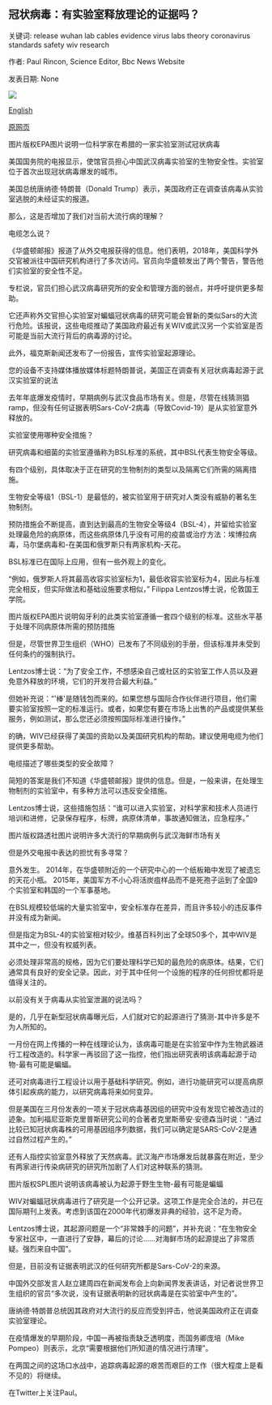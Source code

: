 ## 冠状病毒：有实验室释放理论的证据吗？

关键词: release wuhan lab cables evidence virus labs theory coronavirus standards safety wiv research

作者: Paul Rincon, Science Editor, Bbc News Website

发表日期: None

![](https://ichef.bbci.co.uk/news/1024/branded_news/6A88/production/_111827272_hi060961146.jpg)

[English](Coronavirus%3A%20Is%20there%20any%20evidence%20for%20lab%20release%20theory%3F.md)

[原网页](https://www.bbc.com/news/science-environment-52318539)

图片版权EPA图片说明一位科学家在希腊的一家实验室测试冠状病毒

美国国务院的电报显示，使馆官员担心中国武汉病毒实验室的生物安全性。实验室位于首次出现冠状病毒爆发的城市。

美国总统唐纳德·特朗普（Donald Trump）表示，美国政府正在调查该病毒从实验室逃脱的未经证实的报道。

那么，这是否增加了我们对当前大流行病的理解？

电缆怎么说？

《华盛顿邮报》报道了从外交电报获得的信息。他们表明，2018年，美国科学外交官被派往中国研究机构进行了多次访问。官员向华盛顿发出了两个警告，警告他们实验室的安全性不足。

专栏说，官员们担心武汉病毒研究所的安全和管理方面的弱点，并呼吁提供更多帮助。

它还声称外交官担心实验室对蝙蝠冠状病毒的研究可能会冒新的类似Sars的大流行危险。该报说，这些电缆推动了美国政府最近有关WIV或武汉另一个实验室是否可能是当前大流行背后的病毒源的讨论。

此外，福克斯新闻还发布了一份报告，宣传实验室起源理论。

您的设备不支持媒体播放媒体标题特朗普说，美国正在调查有关冠状病毒起源于武汉实验室的说法

去年年底爆发疫情时，早期病例与武汉食品市场有关。但是，尽管在线猜测猖ramp，但没有任何证据表明Sars-CoV-2病毒（导致Covid-19）是从实验室意外释放的。

实验室使用哪种安全措施？

研究病毒和细菌的实验室遵循称为BSL标准的系统，其中BSL代表生物安全等级。

有四个级别，具体取决于正在研究的生物制剂的类型以及隔离它们所需的隔离措施。

生物安全等级1（BSL-1）是最低的，被实验室用于研究对人类没有威胁的著名生物制剂。

预防措施会不断提高，直到达到最高的生物安全等级4（BSL-4），并留给实验室处理最危险的病原体，而这些病原体几乎没有可用的疫苗或治疗方法：埃博拉病毒，马尔堡病毒和-在美国和俄罗斯只有两家机构-天花。

BSL标准已在国际上应用，但有一些外观上的变化。

“例如，俄罗斯人将其最高收容实验室标为1，最低收容实验室标为4，因此与标准完全相反，但实际做法和基础设施要求相似，” Filippa Lentzos博士说，伦敦国王学院。

图片版权EPA图片说明匈牙利的此类实验室遵循一套四个级别的标准。这些水平基于处理不同病原体所需的预防措施

但是，尽管世界卫生组织（WHO）已发布了不同级别的手册，但该标准并未受到任何条约的强制执行。

Lentzos博士说：“为了安全工作，不想感染自己或社区的实验室工作人员以及避免意外释放的环境，它们的开发符合最大利益。”

但她补充说：“'棒'是随钱包而来的。如果您想与国际合作伙伴进行项目，他们需要实验室按照一定的标准运行。或者，如果您有要在市场上出售的产品或提供某些服务，例如测试，那么您还必须按照国际标准进行操作。”

的确，WIV已经获得了美国的资助以及美国研究机构的帮助。建议使用电缆为他们提供更多帮助。

电缆描述了哪些类型的安全故障？

简短的答案是我们不知道《华盛顿邮报》提供的信息。但是，一般来讲，在处理生物制剂的实验室中，有多种方法可以违反安全措施。

Lentzos博士说，这些措施包括：“谁可以进入实验室，对科学家和技术人员进行培训和进修，记录保存程序，标牌，病原体清单，事故通知做法，应急程序。”

图片版权路透社图片说明许多大流行的早期病例与武汉海鲜市场有关

但是外交电报中表达的担忧有多寻常？

意外发生。 2014年，在华盛顿附近的一个研究中心的一个纸板箱中发现了被遗忘的天花小瓶。 2015年，美国军方不小心将活炭疽样品而不是死孢子运到了全国​​9个实验室和韩国的一个军事基地。

在BSL规模较低端的大量实验室中，安全标准存在差异，而且许多较小的违反事件并没有成为新闻。

但是指定为BSL-4的实验室相对较少。维基百科列出了全球50多个，其中WIV是其中之一，但没有权威列表。

必须处理非常高的规格，因为它们要处理科学已知的最危险的病原体。结果，它们通常具有良好的安全记录。因此，对于其中任何一个设施的程序的任何担忧都将是值得关注的。

以前没有关于病毒从实验室泄漏的说法吗？

是的，几乎在新型冠状病毒曝光后，人们就对它的起源进行了猜测-其中许多是不为人所知的。

一月份在网上传播的一种在线理论认为，该病毒可能是在实验室中作为生物武器进行工程改造的。科学家一再驳回了这一指控，他们指出研究表明该病毒起源于动物-最有可能是蝙蝠。

还可对病毒进行工程设计以用于基础科学研究。例如，进行功能研究可以提高病原体引起疾病的能力，以研究病毒将来如何变异。

但是美国在三月份发表的一项关于冠状病毒基因组的研究中没有发现它被改造过的迹象。加利福尼亚斯克里普斯研究公司的合著者克里斯蒂安·安德森当时说：“通过比较已知冠状病毒株的可用基因组序列数据，我们可以确定是SARS-CoV-2是通过自然过程产生的。”

还有人指控实验室意外释放了天然病毒。武汉海产市场爆发后就暴露在附近，至少有两家进行传染病研究的研究所加剧了人们对这种联系的猜测。

图片版权SPL图片说明该病毒被认为起源于野生生物-最有可能是蝙蝠

WIV对蝙蝠冠状病毒进行了研究是一个公开记录。这项工作是完全合法的，并已在国际期刊上发表。考虑到该国在2000年代初爆发非典的经验，这不足为奇。

Lentzos博士说，其起源问题是一个“非常棘手的问题”，并补充说：“在生物安全专家社区中，一直进行了安静，幕后的讨论……对海鲜市场的起源提出了非常质疑。强烈来自中国”。

但是，目前没有证据表明武汉的任何研究所都是Sars-CoV-2的来源。

中国外交部发言人赵立建周四在新闻发布会上向新闻界发表讲话，对记者说世界卫生组织的官员“多次说，没有证据表明新的冠状病毒是在实验室中产生的”。

唐纳德·特朗普总统因其政府对大流行的反应而受到抨击，他说美国政府正在调查实验室理论。

在疫情爆发的早期阶段，中国一再被指责缺乏透明度，而国务卿庞培（Mike Pompeo）则表示，北京“需要根据他们所知道的情况进行清理”。

在两国之间的这场口水战中，追踪病毒起源的艰苦而艰巨的工作（很大程度上是看不见的）将继续。

在Twitter上关注Paul。